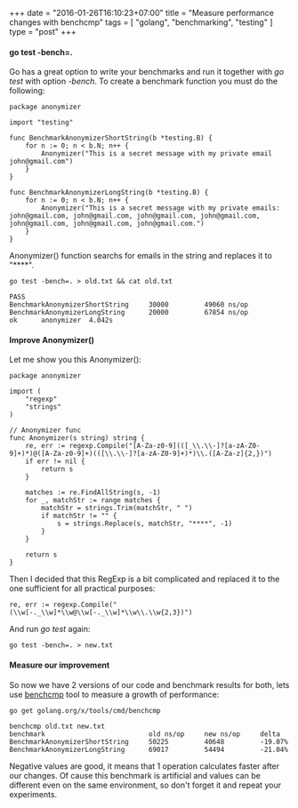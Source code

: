 +++
date = "2016-01-26T16:10:23+07:00"
title = "Measure performance changes with benchcmp"
tags = [ "golang", "benchmarking", "testing" ]
type = "post"
+++

#### go test -bench=.

Go has a great option to write your benchmarks and run it together with *go test* with option *-bench*. To create a benchmark function you must do the following:

```
package anonymizer

import "testing"

func BenchmarkAnonymizerShortString(b *testing.B) {
	for n := 0; n < b.N; n++ {
		Anonymizer("This is a secret message with my private email john@gmail.com")
	}
}

func BenchmarkAnonymizerLongString(b *testing.B) {
	for n := 0; n < b.N; n++ {
		Anonymizer("This is a secret message with my private emails: john@gmail.com, john@gmail.com, john@gmail.com, john@gmail.com, john@gmail.com, john@gmail.com, john@gmail.com.")
	}
}
```

Anonymizer() function searchs for emails in the string and replaces it to "****".

```
go test -bench=. > old.txt && cat old.txt

PASS
BenchmarkAnonymizerShortString	   30000	     49060 ns/op
BenchmarkAnonymizerLongString 	   20000	     67854 ns/op
ok  	anonymizer	4.042s
```

#### Improve Anonymizer()

Let me show you this Anonymizer():

```
package anonymizer

import (
	"regexp"
	"strings"
)

// Anonymizer func
func Anonymizer(s string) string {
	re, err := regexp.Compile("[A-Za-z0-9](([_\\.\\-]?[a-zA-Z0-9]+)*)@([A-Za-z0-9]+)(([\\.\\-]?[a-zA-Z0-9]+)*)\\.([A-Za-z]{2,})")
	if err != nil {
		return s
	}

	matches := re.FindAllString(s, -1)
	for _, matchStr := range matches {
		matchStr = strings.Trim(matchStr, " ")
		if matchStr != "" {
			s = strings.Replace(s, matchStr, "****", -1)
		}
	}

	return s
}
```

Then I decided that this RegExp is a bit complicated and replaced it to the one sufficient for all practical purposes:

```
re, err := regexp.Compile("(\\w[-._\\w]*\\w@\\w[-._\\w]*\\w\\.\\w{2,3})")
```

And run *go test* again:

```
go test -bench=. > new.txt
```

#### Measure our improvement

So now we have 2 versions of our code and benchmark results for both, lets use [benchcmp](https://godoc.org/golang.org/x/tools/cmd/benchcmp) tool to measure a growth of performance:

```
go get golang.org/x/tools/cmd/benchcmp

benchcmp old.txt new.txt
benchmark                          old ns/op     new ns/op     delta
BenchmarkAnonymizerShortString     50225         40648         -19.07%
BenchmarkAnonymizerLongString      69017         54494         -21.04%
```

Negative values are good, it means that 1 operation calculates faster after our changes. Of cause this benchmark is artificial and values can be different even on the same environment, so don't forget it and repeat your experiments.
